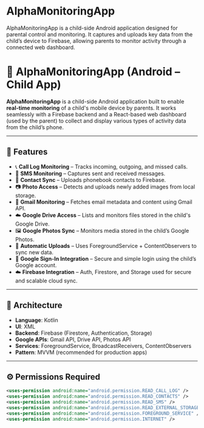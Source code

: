 # AlphaMonitoringApp
AlphaMonitoringApp is a child-side Android application designed for parental control and monitoring. It captures and uploads key data from the child’s device to Firebase, allowing parents to monitor activity through a connected web dashboard.

# 📱 AlphaMonitoringApp (Android – Child App)

**AlphaMonitoringApp** is a child-side Android application built to enable **real-time monitoring** of a child's mobile device by parents. It works seamlessly with a Firebase backend and a React-based web dashboard (used by the parent) to collect and display various types of activity data from the child’s phone.

---

## 🚀 Features

- 📞 **Call Log Monitoring** – Tracks incoming, outgoing, and missed calls.
- 💬 **SMS Monitoring** – Captures sent and received messages.
- 👥 **Contact Sync** – Uploads phonebook contacts to Firebase.
- 📷 **Photo Access** – Detects and uploads newly added images from local storage.
- 📧 **Gmail Monitoring** – Fetches email metadata and content using Gmail API.
- ☁️ **Google Drive Access** – Lists and monitors files stored in the child's Google Drive.
- 🖼️ **Google Photos Sync** – Monitors media stored in the child’s Google Photos.
- 🔄 **Automatic Uploads** – Uses ForegroundService + ContentObservers to sync new data.
- 🔐 **Google Sign-In Integration** – Secure and simple login using the child’s Google account.
- ☁️ **Firebase Integration** – Auth, Firestore, and Storage used for secure and scalable cloud sync.

---

## 🧠 Architecture

- **Language**: Kotlin  
- **UI**: XML  
- **Backend**: Firebase (Firestore, Authentication, Storage)  
- **Google APIs**: Gmail API, Drive API, Photos API  
- **Services**: ForegroundService, BroadcastReceivers, ContentObservers  
- **Pattern**: MVVM (recommended for production apps)

---

## ⚙️ Permissions Required

```xml
<uses-permission android:name="android.permission.READ_CALL_LOG" />
<uses-permission android:name="android.permission.READ_CONTACTS" />
<uses-permission android:name="android.permission.READ_SMS" />
<uses-permission android:name="android.permission.READ_EXTERNAL_STORAGE" />
<uses-permission android:name="android.permission.FOREGROUND_SERVICE" />
<uses-permission android:name="android.permission.INTERNET" />
